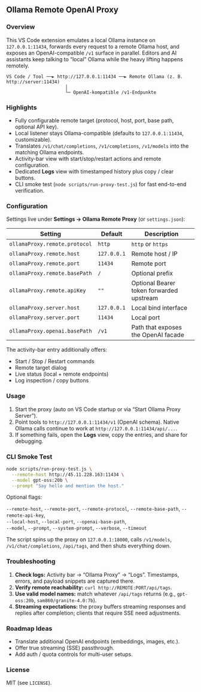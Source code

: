 ## Ollama Remote OpenAI Proxy

### Overview

This VS Code extension emulates a local Ollama instance on `127.0.0.1:11434`, forwards every request to a remote Ollama host, and exposes an OpenAI-compatible `/v1` surface in parallel. Editors and AI assistants keep talking to “local” Ollama while the heavy lifting happens remotely.

```
VS Code / Tool ──► http://127.0.0.1:11434 ──► Remote Ollama (z. B. http://server:11434)
                      │
                      └─ OpenAI-kompatible /v1-Endpunkte
```

### Highlights

- Fully configurable remote target (protocol, host, port, base path, optional API key).
- Local listener stays Ollama-compatible (defaults to `127.0.0.1:11434`, customizable).
- Translates `/v1/chat/completions`, `/v1/completions`, `/v1/models` into the matching Ollama endpoints.
- Activity-bar view with start/stop/restart actions and remote configuration.
- Dedicated **Logs** view with timestamped history plus copy / clear buttons.
- CLI smoke test (`node scripts/run-proxy-test.js`) for fast end-to-end verification.

### Configuration

Settings live under **Settings → Ollama Remote Proxy** (or `settings.json`):

| Setting                         | Default   | Description |
|---------------------------------|-----------|--------------|
| `ollamaProxy.remote.protocol`   | `http`    | `http` or `https` |
| `ollamaProxy.remote.host`       | `127.0.0.1` | Remote host / IP |
| `ollamaProxy.remote.port`       | `11434`   | Remote port |
| `ollamaProxy.remote.basePath`   | `/`       | Optional prefix |
| `ollamaProxy.remote.apiKey`     | `""`      | Optional Bearer token forwarded upstream |
| `ollamaProxy.server.host`       | `127.0.0.1` | Local bind interface |
| `ollamaProxy.server.port`       | `11434`   | Local port |
| `ollamaProxy.openai.basePath`   | `/v1`     | Path that exposes the OpenAI facade |

The activity-bar entry additionally offers:

- Start / Stop / Restart commands
- Remote target dialog
- Live status (local + remote endpoints)
- Log inspection / copy buttons

### Usage

1. Start the proxy (auto on VS Code startup or via “Start Ollama Proxy Server”).
2. Point tools to `http://127.0.0.1:11434/v1` (OpenAI schema). Native Ollama calls continue to work at `http://127.0.0.1:11434/api/...`.
3. If something fails, open the **Logs** view, copy the entries, and share for debugging.

### CLI Smoke Test

```bash
node scripts/run-proxy-test.js \
  --remote-host http://45.11.228.163:11434 \
  --model gpt-oss:20b \
  --prompt "Say hello and mention the host."
```

Optional flags:

`--remote-host`, `--remote-port`, `--remote-protocol`, `--remote-base-path`, `--remote-api-key`,  
`--local-host`, `--local-port`, `--openai-base-path`,  
`--model`, `--prompt`, `--system-prompt`, `--verbose`, `--timeout`

The script spins up the proxy on `127.0.0.1:18000`, calls `/v1/models`, `/v1/chat/completions`, `/api/tags`, and then shuts everything down.

### Troubleshooting

1. **Check logs:** Activity bar → “Ollama Proxy” → “Logs”. Timestamps, errors, and payload snippets are captured there.
2. **Verify remote reachability:** `curl http://REMOTE:PORT/api/tags`.
3. **Use valid model names:** match whatever `/api/tags` returns (e.g., `gpt-oss:20b`, `sam860/granite-4.0:7b`).
4. **Streaming expectations:** the proxy buffers streaming responses and replies after completion; clients that require SSE need adjustments.

### Roadmap Ideas

- Translate additional OpenAI endpoints (embeddings, images, etc.).
- Offer true streaming (SSE) passthrough.
- Add auth / quota controls for multi-user setups.

### License

MIT (see `LICENSE`).
